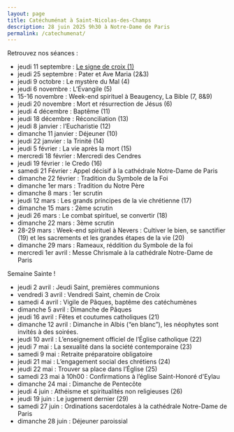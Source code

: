 ```yaml
---
layout: page
title: Catéchuménat à Saint-Nicolas-des-Champs
description: 28 juin 2025 9h30 à Notre-Dame de Paris
permalink: /catechumenat/
--- 
```


Retrouvez nos séances :
- jeudi 11 septembre : [Le signe de croix (1)](catechumenat/01-signe-de-croix)
- jeudi 25 septembre : Pater et Ave Maria (2&3)
- jeudi 9 octobre : Le mystère du Mal (4)
- jeudi 6 novembre : L’Évangile (5)
- 15-16 novembre : Week-end spirituel à Beaugency, La Bible (7, 8&9)
- jeudi 20 novembre : Mort et résurrection de Jésus (6)
- jeudi 4 décembre : Baptême (11)
- jeudi 18 décembre : Réconciliation (13)
- jeudi 8 janvier : l’Eucharistie (12)
- dimanche 11 janvier : Déjeuner (10) 
- jeudi 22 janvier : la Trinité (14)
- jeudi 5 février : La vie après la mort (15)
- mercredi 18 février : Mercredi des Cendres
- jeudi 19 février : le Credo (16)
- samedi 21 Février : Appel décisif à la cathédrale Notre-Dame de Paris
- dimanche 22 février : Tradition du Symbole de la Foi
- dimanche 1er mars : Tradition du Notre Père
- dimanche 8 mars : 1er scrutin
- jeudi 12 mars : Les grands principes de la vie chrétienne (17)
- dimanche 15 mars : 2ème scrutin
- jeudi 26 mars : Le combat spirituel, se convertir (18)
- dimanche 22 mars : 3ème scrutin
- 28-29 mars : Week-end spirituel à Nevers : Cultiver le bien, se sanctifier (19) et les sacrements et les grandes étapes de la vie (20)
- dimanche 29 mars : Rameaux, réddition du Symbole de la foi
- mercredi 1er avril : Messe Chrismale à la cathédrale Notre-Dame de Paris

Semaine Sainte !
- jeudi 2 avril : Jeudi Saint, premières communions
- vendredi 3 avril : Vendredi Saint, chemin de Croix
- samedi 4 avril : Vigile de Pâques, baptême des catéchumènes
- dimanche 5 avril : Dimanche de Pâques
- jeudi 16 avril : Fêtes et coutumes catholiques (21)
- dimanche 12 avril : Dimanche in Albis (“en blanc”), les néophytes sont invités à des soirées.
- jeudi 10 avril : L’enseignement officiel de l’Église catholique (22)
- jeudi 7 mai : La sexualité dans la société contemporaine (23)
- samedi 9 mai : Retraite préparatoire obligatoire
- jeudi 21 mai : L’engagement social des chrétiens (24)
- jeudi 22 mai : Trouver sa place dans l’Église (25)
- samedi 23 mai à 10h00 : Confirmations à l’église Saint-Honoré d'Eylau
- dimanche 24 mai : Dimanche de Pentecôte
- jeudi 4 juin : Athéisme et spiritualités non religieuses (26)
- jeudi 19 juin : Le jugement dernier (29)
- samedi 27 juin : Ordinations sacerdotales à la cathédrale Notre-Dame de Paris
- dimanche 28 juin : Déjeuner paroissial
